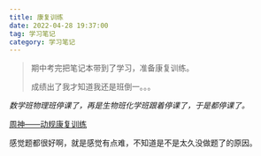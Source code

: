```yaml
---
title: 康复训练
date: 2022-04-28 19:37:00
tag: 学习笔记
category: 学习笔记
---
```


> 期中考完把笔记本带到了学习，准备康复训练。
>
> 成绩出了我才知道我还是班倒一。。。

*数学班物理班停课了，再是生物班化学班跟着停课了，于是都停课了。*

[周神——动规康复训练](https://vjudge.net/contest/491016)

感觉题都很好啊，就是感觉有点难，不知道是不是太久没做题了的原因。

